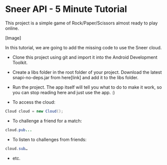 Sneer API - 5 Minute Tutorial
====

This project is a simple game of Rock/Paper/Scissors almost ready to play online.

[Image]

In this tutorial, we are going to add the missing code to use the Sneer cloud.

  - Clone this project using git and import it into the Android Development Toolkit.

  - Create a libs folder in the root folder of your project. Download the latest snapi-no-deps.jar from here[link] and add it to the libs folder.

  - Run the project. The app itself will tell you what to do to make it work, so you can stop reading here and just use the app. :)

  - To access the cloud:

```JAVA
Cloud cloud = new Cloud();
```

  - To challenge a friend for a match:

```JAVA
cloud.pub...
```

  - To listen to challenges from friends:

```JAVA
cloud.sub…
```

  - etc.
